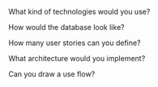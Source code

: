  What kind of technologies would you use?
 







 How would the database look like?

 How many user stories can you define?

 What architecture would you implement?

 Can you draw a use flow? 